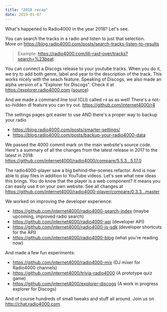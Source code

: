 ```yaml
---
title: "2018 recap"
date: 2019-01-07
---
```


What's happened to Radio4000 in the year 2018? Let's see.

You can search the tracks in a radio and listen to just that selection.  
More on https://blog.radio4000.com/posts/search-tracks-listen-to-results

> Example: https://radio4000.com/lili-raid-over/tracks?search=%23beat. 

You can connect a Discogs release to your youtube tracks. When you do it, we try to add both genre, label and year to the description of the track. This works nicely with the seach feature. Speaking of Discogs, we also made an alpha version of a "Explorer for Discogs". Check it at https://explorer.radio4000.com ([source](https://github.com/internet4000/explorer-discogs))

And we made a command line tool (CLI) called `r4` as as well! There's a not-so-hidden dl feature you can try out. https://github.com/internet4000/r4

The settings pages got easier to use AND there's a proper way to backup your radio 

- https://blog.radio4000.com/posts/smarter-settings/
- https://blog.radio4000.com/posts/backup-your-radio4000-data

We passed the 4000 commit mark on the main website's source code. Here's a summary of all the changes from the latest release in 2017 to the latest in 2018:
https://github.com/internet4000/radio4000/compare/5.5.3...5.17.0

The radio4000-player saw a big behind-the-scenes refactor. And is now able to play files in addition to YouTube videos. Let's see what new ideas this brings. You do know that the player is a web component? It means you can easily use it on your own website. See all changes at https://github.com/internet4000/radio4000-player/compare/0.3.3...master

We worked on improving the developer experience:

- https://github.com/internet4000/radio4000-search-index (maybe upcoming, improved radio search)
- https://github.com/internet4000/radio4000-api (developer API)
- https://github.com/internet4000/radio4000-js-sdk (developer shortcuts for the API)
- https://github.com/internet4000/radio4000-blog (what you're reading now)

And made a few fun experiments:

- https://github.com/internet4000/radio4000-mix (DJ mixer for Radio4000 channels)
- https://github.com/internet4000/trivia-radio4000 (A prototype quiz game)
- https://github.com/internet4000/explorer-discogs (A work in progress explorer for Discogs)

And of course hundreds of small tweaks and stuff all around. Join us on http://chat.radio4000.com.
